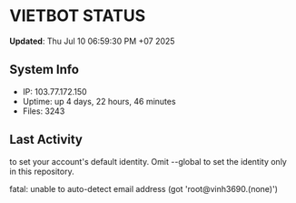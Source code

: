 # VIETBOT STATUS
**Updated**: Thu Jul 10 06:59:30 PM +07 2025

## System Info
- IP: 103.77.172.150
- Uptime: up 4 days, 22 hours, 46 minutes
- Files: 3243

## Last Activity

to set your account's default identity.
Omit --global to set the identity only in this repository.

fatal: unable to auto-detect email address (got 'root@vinh3690.(none)')
